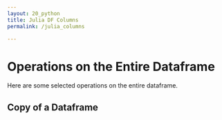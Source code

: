 ```yaml
---
layout: 20_python
title: Julia DF Columns
permalink: /julia_columns

---
```


# Operations on the Entire Dataframe

Here are some selected operations on the entire dataframe.


## Copy of a Dataframe

